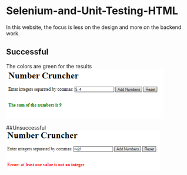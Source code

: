 # Selenium-and-Unit-Testing-HTML

In this website, the focus is less on the design and more on the backend work.

## Successful
The colors are green for the results
![success](capture.PNG)

##Unsuccessful 
![unsuccess](yo.PNG)

